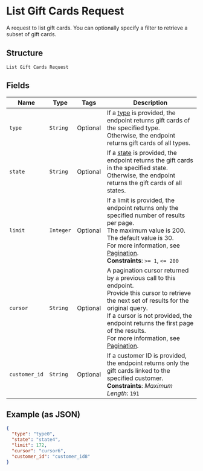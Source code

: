 
# List Gift Cards Request

A request to list gift cards. You can optionally specify a filter to retrieve a subset of
gift cards.

## Structure

`List Gift Cards Request`

## Fields

| Name | Type | Tags | Description |
|  --- | --- | --- | --- |
| `type` | `String` | Optional | If a [type](entity:GiftCardType) is provided, the endpoint returns gift cards of the specified type.<br>Otherwise, the endpoint returns gift cards of all types. |
| `state` | `String` | Optional | If a [state](entity:GiftCardStatus) is provided, the endpoint returns the gift cards in the specified state.<br>Otherwise, the endpoint returns the gift cards of all states. |
| `limit` | `Integer` | Optional | If a limit is provided, the endpoint returns only the specified number of results per page.<br>The maximum value is 200. The default value is 30.<br>For more information, see [Pagination](https://developer.squareup.com/docs/working-with-apis/pagination).<br>**Constraints**: `>= 1`, `<= 200` |
| `cursor` | `String` | Optional | A pagination cursor returned by a previous call to this endpoint.<br>Provide this cursor to retrieve the next set of results for the original query.<br>If a cursor is not provided, the endpoint returns the first page of the results.<br>For more information, see [Pagination](https://developer.squareup.com/docs/working-with-apis/pagination). |
| `customer_id` | `String` | Optional | If a customer ID is provided, the endpoint returns only the gift cards linked to the specified customer.<br>**Constraints**: *Maximum Length*: `191` |

## Example (as JSON)

```json
{
  "type": "type0",
  "state": "state4",
  "limit": 172,
  "cursor": "cursor6",
  "customer_id": "customer_id8"
}
```

